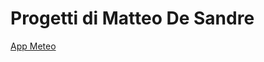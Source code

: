 # Progetti di Matteo De Sandre

<a href="https://matteii.github.io/Progetti/weather-app/">App Meteo</a>
